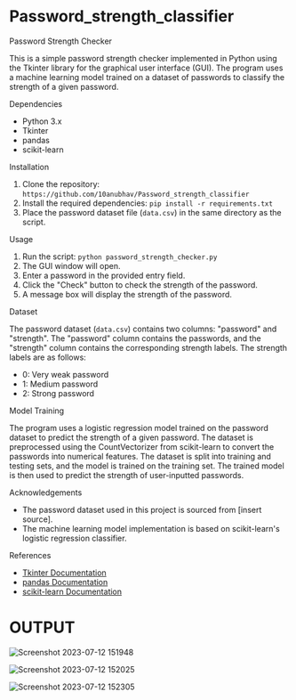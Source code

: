 # Password_strength_classifier

Password Strength Checker

This is a simple password strength checker implemented in Python using the Tkinter library for the graphical user interface (GUI). The program uses a machine learning model trained on a dataset of passwords to classify the strength of a given password.

 Dependencies

- Python 3.x
- Tkinter
- pandas
- scikit-learn

Installation

1. Clone the repository: `https://github.com/10anubhav/Password_strength_classifier`
2. Install the required dependencies: `pip install -r requirements.txt`
3. Place the password dataset file (`data.csv`) in the same directory as the script.

Usage

1. Run the script: `python password_strength_checker.py`
2. The GUI window will open.
3. Enter a password in the provided entry field.
4. Click the "Check" button to check the strength of the password.
5. A message box will display the strength of the password.

 Dataset

The password dataset (`data.csv`) contains two columns: "password" and "strength". The "password" column contains the passwords, and the "strength" column contains the corresponding strength labels. The strength labels are as follows:

- 0: Very weak password
- 1: Medium password
- 2: Strong password

 Model Training

The program uses a logistic regression model trained on the password dataset to predict the strength of a given password. The dataset is preprocessed using the CountVectorizer from scikit-learn to convert the passwords into numerical features. The dataset is split into training and testing sets, and the model is trained on the training set. The trained model is then used to predict the strength of user-inputted passwords.

Acknowledgements

- The password dataset used in this project is sourced from [insert source].
- The machine learning model implementation is based on scikit-learn's logistic regression classifier.

References

- [Tkinter Documentation](https://docs.python.org/3/library/tkinter.html)
- [pandas Documentation](https://pandas.pydata.org/docs/)
- [scikit-learn Documentation](https://scikit-learn.org/stable/documentation.html)

# OUTPUT



![Screenshot 2023-07-12 151948](https://github.com/10anubhav/Password_strength_classifier/assets/126901825/5de28455-17a0-4a3b-939b-3a0af11a8c78)

![Screenshot 2023-07-12 152025](https://github.com/10anubhav/Password_strength_classifier/assets/126901825/49dab525-54b7-4fbb-b5ac-dfd181f8f775)

![Screenshot 2023-07-12 152305](https://github.com/10anubhav/Password_strength_classifier/assets/126901825/daa1a05d-2338-4712-9130-52e7d586547f)


